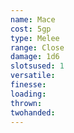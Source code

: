 ```yaml
---
name: Mace
cost: 5gp
type: Melee
range: Close
damage: 1d6
slotsused: 1
versatile: 
finesse: 
loading: 
thrown: 
twohanded:
---
```

